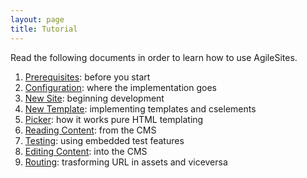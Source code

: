 ```yaml
---
layout: page
title: Tutorial
---
```

Read the following documents in order to learn how to use AgileSites.

1. [Prerequisites](tutorial/Prerequisites.html): before you start
1. [Configuration](tutorial/Configuration.html): where the implementation goes
1. [New Site](tutorial/NewSite.html): beginning development
1. [New Template](tutorial/NewTemplate.html): implementing templates and cselements
1. [Picker](tutorial/Picker.html): how it works pure HTML templating
1. [Reading Content](tutorial/ReadContent.html): from the CMS
1. [Testing](tutorial/Testing.html): using embedded test features
1. [Editing Content](tutorial/EditContent.html): into the CMS
1. [Routing](tutorial/Routing.html): trasforming URL in assets and viceversa 
